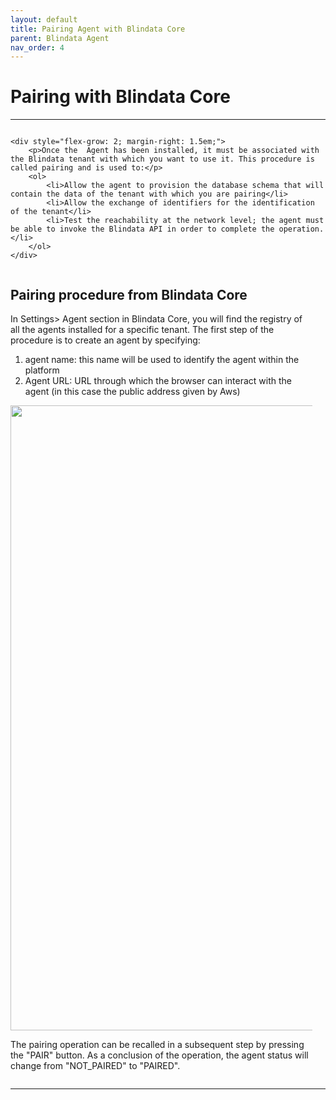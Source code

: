 ```yaml
---
layout: default
title: Pairing Agent with Blindata Core
parent: Blindata Agent
nav_order: 4
---
```


# Pairing with Blindata Core

---

<div style="display: flex; flex-direction: row-reverse; align-items: flex-start;">
   
    <div style="flex-grow: 2; margin-right: 1.5em;">
        <p>Once the  Agent has been installed, it must be associated with the Blindata tenant with which you want to use it. This procedure is called pairing and is used to:</p>
        <ol>
            <li>Allow the agent to provision the database schema that will contain the data of the tenant with which you are pairing</li>
            <li>Allow the exchange of identifiers for the identification of the tenant</li>
            <li>Test the reachability at the network level; the agent must be able to invoke the Blindata API in order to complete the operation.</li>
        </ol>
    </div>
</div>


## Pairing procedure from Blindata Core

  <div style="flex-grow: 2; margin-right: 1.5em;">
        <p>
In Settings> Agent section in Blindata Core, you will find the registry of all the agents installed for a specific tenant. The first step of the procedure is to create an agent by specifying:</p>
        <ol>
            <li>
agent name: this name will be used to identify the agent within the platform</li>
            <li>Agent URL: URL through which the browser can interact with the agent (in this case the public address given by Aws)
</li>
        </ol>
        <div style="display: flex; flex-direction: column; align-items: center;">
    <img src="{{site.baseurl}}/assets/images/CreateAgent.png" style="width: 1000px;">
   
<p>
The pairing operation can be recalled in a subsequent step by pressing the "PAIR" button. As a conclusion of the operation, the agent status will change from "NOT_PAIRED" to "PAIRED".</p>
</div>
    </div>



---
